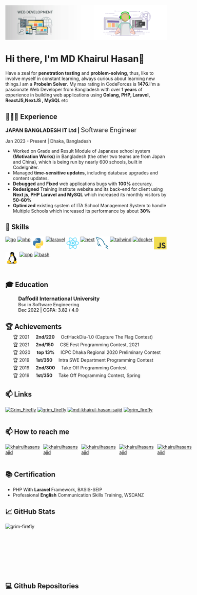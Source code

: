 <img alt="Coder GIF" src="https://github.com/grim-firefly/grim-firefly/blob/main/web-cover.gif?raw=true" style="max-width: 100%;" data-target="animated-image.originalImage">
<h1>Hi there, I'm MD Khairul Hasan👋</h1>
<p>

Have a zeal for <b>penetration testing</b> and <b>problem-solving</b>, thus, like to involve myself in constant learning, always curious about learning new things.I am a <b>Probelm Solver</b>. My max rating in CodeForces is <b>1476</b>.I'm a passionate Web Developer from Bangladesh with over <b>1 years</b> of experience in building web applications using <b>Golang, PHP, Laravel, ReactJS,NextJS , MySQL </b> etc

</p>

## 👨🏽‍💻 Experience

<div>
    <h3 style="padding:0px; margin:0px;">JAPAN BANGLADESH IT Ltd | <span style="font-weight:normal; font-size:20px;"> Software Engineer <span> </h3>
    <p> Jan 2023 - Present | Dhaka, Bangladesh</p>
</div>
<ul>
    <li>Worked on Grade and Result Module of Japanese school system <b>(Motivation
Works)</b> in Bangladesh (the other two teams are from Japan and China), which is
being run by nearly 600 schools, built in CodeIgniter.</li>
    <li> Managed <b>time-sensitive updates</b>, including database upgrades and content
updates.</li>
    <li> <b>Debugged</b> and <b>Fixed</b> web applications bugs with <b>100%</b> accuracy.</li>
    <li><b>Redesigned</b> Training Institute website and its back-end for client using <b>Next js, PHP Laravel and MySQL</b> which increased its monthly visitors by <b> 50-60%</b>   </li>
    <li><b>Optimized</b> existing system of ITA School Management System to handle
Multiple Schools which increased its performance by about <b>30%</b>  </li>
    
</ul>


## 🚀 Skills

<div style="display:flex;flex-wrap:wrap;gap:4px;padding-bottom:1rem;">

<a href="https://go.dev/" target="_blank" rel="noreferrer"> 
    <img src="https://skillicons.dev/icons?i=go" alt="go" width="40" height="40"/> 
</a>

<a href="https://www.php.net/" target="_blank" rel="noreferrer"> 
    <img src="https://skillicons.dev/icons?i=php" alt="php" width="40" height="40"/> 
</a>  
<a href="https://www.python.org" target="_blank" rel="noreferrer"> 
    <img src="https://raw.githubusercontent.com/devicons/devicon/master/icons/python/python-original.svg" alt="python" width="40" height="40"/> 
</a>

<a href="https://laravel.com/" target="_blank" rel="noreferrer"> 
    <img src="https://skillicons.dev/icons?i=laravel" alt="laravel" width="40" height="40"/> 
</a>

<a href="https://react.dev" target="_blank" rel="noreferrer"> 
    <img src="https://raw.githubusercontent.com/devicons/devicon/master/icons/react/react-original.svg" alt="react" width="40" height="40"/> 
</a>

<a href="https://nextjs.org" target="_blank" rel="noreferrer"> 
    <img src="https://skillicons.dev/icons?i=next" alt="next" width="40" height="40"/> 
</a>  
 <a href="https://www.mysql.com" target="_blank" rel="noreferrer"> 
    <img src="https://raw.githubusercontent.com/devicons/devicon/master/icons/mysql/mysql-original.svg" alt="mysql" width="40" height="40"/> 
</a>
<a href="https://tailwindcss.com/" target="_blank" rel="noreferrer"> 
    <img src="https://skillicons.dev/icons?i=tailwind" alt="tailwind" width="40" height="40"/> 
</a>

<a href="https://www.docker.com/" target="_blank" rel="noreferrer"> 
    <img src="https://skillicons.dev/icons?i=docker" alt="docker" width="40" height="40"/> 
</a>

<a href="https://developer.mozilla.org/en-US/docs/Web/JavaScript" target="_blank" rel="noreferrer"> 
    <img src="https://raw.githubusercontent.com/devicons/devicon/master/icons/javascript/javascript-original.svg" alt="javascript" width="40" height="40"/> 
</a>

<a href="https://www.linux.org/" target="_blank" rel="noreferrer"> 
    <img src="https://raw.githubusercontent.com/devicons/devicon/master/icons/linux/linux-original.svg" alt="linux" width="40" height="40"/> 
</a>

<a href="https://cplusplus.com/" target="_blank" rel="noreferrer"> 
    <img src="https://skillicons.dev/icons?i=cpp" alt="cpp" width="40" height="40"/> 
</a>  
<a href="" target="_blank" rel="noreferrer"> 
    <img src="https://skillicons.dev/icons?i=bash" alt="bash" width="40" height="40"/> 
</a>

</div>

## 🎓 Education
<div style="margin-left:2.5rem;margin-top:-5px;">
    <h3 style="padding:0px; margin:0px;">Daffodil International University </h3>
    <p style="padding:0px; margin:0px;font-weight:600;color:#555;">Bsc in Software Engineering</p>
    <p style="padding:0px; margin:0px;font-size:14px;font-weight:500;"> Dec 2022 | CGPA: 3.82 / 4.0</p>
</div>


## 🏆 Achievements
<ul style="list-style-type:none;margin-top:-15px;">
<li>🏆  2021   <b style="margin-left:1rem;margin-right:1rem;"> 2nd/220 </b>   OctHackDiu-1.0 (Capture The Flag Contest)</li>
<li>🏆  2021   <b style="margin-left:1rem;margin-right:1rem;"> 2nd/150 </b>   CSE Fest Programming Contest, 2021</li>
<li>🏆  2020   <b style="margin-left:1rem;margin-right:1rem;"> top 13% </b>   ICPC Dhaka Regional 2020 Preliminary Contest</li>
<li>🏆  2019   <b style="margin-left:1rem;margin-right:1rem;"> 1st/350 </b>   Intra SWE Department Programming Contest</li>
<li>🏆  2019   <b style="margin-left:1rem;margin-right:1rem;"> 2nd/300 </b>   Take Off Programming Contest</li>
<li>🏆  2019   <b style="margin-left:1rem;margin-right:1rem;"> 1st/350 </b>   Take Off Programming Contest, Spring</li>

</ul>



## 📫 Links

<div style="display:flex;gap:0.25rem;">

<a href="https://codeforces.com/profile/Grim_Firefly" target="_blank">
<img align="center" src="https://img.shields.io/badge/Codeforces-445f9d?style=for-the-badge&logo=Codeforces&logoColor=white" alt="Grim_Firefly"/>
</a>
<a href="https://leetcode.com/grim_firefly" target="_blank">
<img align="center" src="https://img.shields.io/badge/-LeetCode-FFA116?style=for-the-badge&logo=LeetCode&logoColor=black" alt="grim_firefly"/>
</a>
<a href="https://stackoverflow.com/users/17059236/md-khairul-hasan-sajid" target="_blank">
<img align="center" src="https://img.shields.io/badge/Stack_Overflow-FE7A16?style=for-the-badge&logo=stack-overflow&logoColor=white" alt="md-khairul-hasan-sajid"/>
</a>
<a href="https://www.hackerrank.com/grim_firefly" target="_blank">
<img align="center" src="https://img.shields.io/badge/-Hackerrank-2EC866?style=for-the-badge&logo=HackerRank&logoColor=white" alt="grim_firefly"/>
</a>

</div><br/>

## 📫 How to reach me

<div style="display:flex;gap:0.25rem;">

<a href="https://linkedin.com/in/khairulhasansajid" target="_blank">
<img align="center" src="https://img.shields.io/badge/LinkedIn-0077B5?style=for-the-badge&logo=linkedin&logoColor=white" alt="khairulhasansajid" />
</a>
<a href="mailto:khairulhasansajid@gmail.com" target="_blank">
<img align="center" src="https://img.shields.io/badge/Gmail-D14836?style=for-the-badge&logo=gmail&logoColor=white" alt="khairulhasansajid" />
</a>
<a href="https://github.com/grim-firefly" target="_blank">
<img align="center" src="https://img.shields.io/badge/GitHub-100000?style=for-the-badge&logo=github&logoColor=white" alt="khairulhasansajid" />
</a>

<a href="https://fb.com/khairulhasansajid" target="_blank">
<img align="center" src="https://img.shields.io/badge/Facebook-1877F2?style=for-the-badge&logo=facebook&logoColor=white" alt="khairulhasansajid" />
</a>
<a href="https://wa.me/01644944967" target="_blank">
<img align="center" src="https://img.shields.io/badge/WhatsApp-25D366?style=for-the-badge&logo=whatsapp&logoColor=white" alt="khairulhasansajid" />
</a>

</a>

</div><br/>




## 📚 Certification

- PHP With <b> Laravel </b> Framework, BASIS-SEIP
- Professional <b>English</b> Communication Skills Training, WSDANZ



## 📈 GitHub Stats
<div style="display:flex;gap:1rem;">
<img style="height:150px;" src="https://github-profile-summary-cards.vercel.app/api/cards/profile-details?username=grim-firefly&theme=github" alt="grim-firefly" />

</div>



## 💻 Github Repositories
